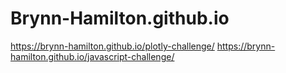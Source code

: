 # Brynn-Hamilton.github.io
https://brynn-hamilton.github.io/plotly-challenge/
https://brynn-hamilton.github.io/javascript-challenge/
